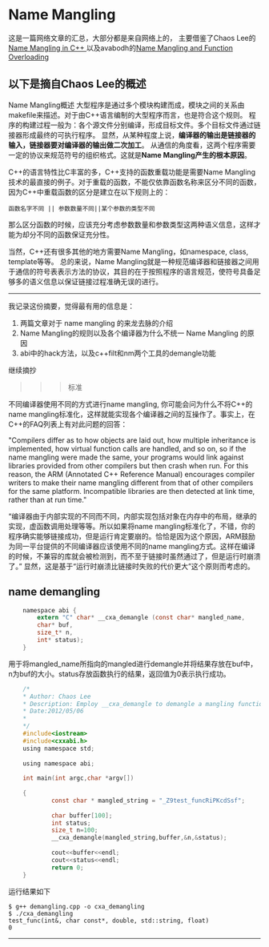 


# Name Mangling #

这是一篇网络文章的汇总，大部分都是来自网络上的，
主要借鉴了Chaos Lee的[Name Mangling in C++ ](http://hipercomer.blog.51cto.com/4415661/855223)
以及avabodh的[Name Mangling and Function Overloading](http://www.avabodh.com/cxxin/namemangling.html)

以下是摘自Chaos Lee的概述
---------------------------------------------------------------------------------

Name Mangling概述
大型程序是通过多个模块构建而成，模块之间的关系由makefile来描述。对于由C++语言编制的大型程序而言，也是符合这个规则。
程序的构建过程一般为：各个源文件分别编译，形成目标文件。多个目标文件通过链接器形成最终的可执行程序。
显然，从某种程度上说，**编译器的输出是链接器的输入，链接器要对编译器的输出做二次加工**。
从通信的角度看，这两个程序需要一定的协议来规范符号的组织格式。这就是**Name Mangling产生的根本原因**。

C++的语言特性比C丰富的多，C++支持的函数重载功能是需要Name Mangling技术的最直接的例子。对于重载的函数，不能仅依靠函数名称来区分不同的函数，因为C++中重载函数的区分是建立在以下规则上的：

`函数名字不同 || 参数数量不同||某个参数的类型不同`

那么区分函数的时候，应该充分考虑参数数量和参数类型这两种语义信息，这样才能为却分不同的函数保证充分性。

当然，C++还有很多其他的地方需要Name Mangling，如namespace, class, template等等。
总的来说，Name Mangling就是一种规范编译器和链接器之间用于通信的符号表表示方法的协议，其目的在于按照程序的语言规范，使符号具备足够多的语义信息以保证链接过程准确无误的进行。

------------------------------------------------------------------------------------------------
我记录这份摘要，觉得最有用的信息是：

1. 两篇文章对于 name mangling 的来龙去脉的介绍
2. Name Mangling的规则以及各个编译器为什么不统一 Name Mangling 的原因 
3. abi中的hack方法，以及c++filt和nm两个工具的demangle功能

继续摘抄

>>> 标准

不同编译器使用不同的方式进行name mangling, 你可能会问为什么不将C++的 name mangling标准化，这样就能实现各个编译器之间的互操作了。事实上，在C++的FAQ列表上有对此问题的回答：

"Compilers differ as to how objects are laid out, how multiple inheritance is implemented, how virtual function calls are handled, and so on, so if the name mangling were made the same, your programs would link against libraries provided from other compilers but then crash when run. For this reason, the ARM (Annotated C++ Reference Manual) encourages compiler writers to make their name mangling different from that of other compilers for the same platform. Incompatible libraries are then detected at link time, rather than at run time."

“编译器由于内部实现的不同而不同，内部实现包括对象在内存中的布局，继承的实现，虚函数调用处理等等。所以如果将name mangling标准化了，不错，你的程序确实能够链接成功，但是运行肯定要崩的。恰恰是因为这个原因，ARM鼓励为同一平台提供的不同编译器应该使用不同的name mangling方式。这样在编译的时候，不兼容的库就会被检测到，而不至于链接时虽然通过了，但是运行时崩溃了。”
显然，这是基于“运行时崩溃比链接时失败的代价更大”这个原则而考虑的。


## name demangling ##

```c
    namespace abi { 
		extern "C" char* __cxa_demangle (const char* mangled_name,      
		char* buf, 
		size_t* n, 
		int* status); 
    } 
```

用于将mangled_name所指向的mangled进行demangle并将结果存放在buf中，n为buf的大小。status存放函数执行的结果，返回值为0表示执行成功。

```c
    /* 
    * Author: Chaos Lee 
    * Description: Employ __cxa_demangle to demangle a mangling function name. 
    * Date:2012/05/06 
    * 
    */ 
    #include<iostream> 
    #include<cxxabi.h> 
    using namespace std; 
     
    using namespace abi; 
     
    int main(int argc,char *argv[]) 
     
    { 
            const char * mangled_string = "_Z9test_funcRiPKcdSsf"; 
     
            char buffer[100]; 
            int status; 
            size_t n=100; 
            __cxa_demangle(mangled_string,buffer,&n,&status); 
     
            cout<<buffer<<endl; 
            cout<<status<<endl; 
            return 0; 
    } 
```

运行结果如下

```shell
$ g++ demangling.cpp -o cxa_demangling
$ ./cxa_demangling 
test_func(int&, char const*, double, std::string, float)
0
```
-------------------------------------------------------------------------------------------------

